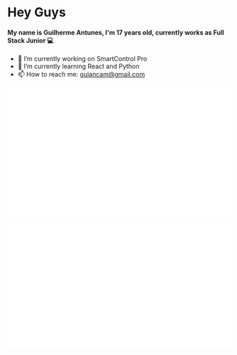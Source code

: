 # Hey Guys

#### My name is Guilherme Antunes, I'm 17 years old, currently works as Full Stack Junior 💻

- 🔭 I’m currently working on SmartControl Pro
- 🌱 I’m currently learning React and Python
- 📫 How to reach me: guiancam@gmail.com

![Languages](https://github.com/GuilhermeAntunes15/github-stats/blob/master/generated/languages.svg)
![Overview](https://github.com/GuilhermeAntunes15/github-stats/blob/master/generated/overview.svg)
